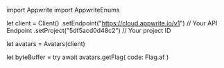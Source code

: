 import Appwrite
import AppwriteEnums

let client = Client()
    .setEndpoint("https://cloud.appwrite.io/v1") // Your API Endpoint
    .setProject("5df5acd0d48c2") // Your project ID

let avatars = Avatars(client)

let byteBuffer = try await avatars.getFlag(
    code: Flag.af
)

